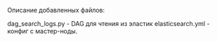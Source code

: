 Описание добавленных файлов:

dag_search_logs.py - DAG для чтения из эластик
elasticsearch.yml - конфиг с мастер-ноды.
